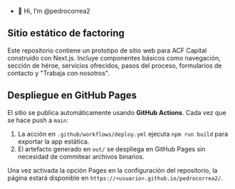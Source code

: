 - 👋 Hi, I’m @pedrocorrea2
<!--- - 👀 I’m interested in Automation and Artificial Intelligence
- 🌱 I’m currently learning Google App Script
- 💞️ I’m looking to collaborate on ...
- 📫 How to reach me ...
--->
<!---
pedrocorrea2/pedrocorrea2 is a ✨ special ✨ repository because its `README.md` (this file) appears on your GitHub profile.
You can click the Preview link to take a look at your changes.
--->


## Sitio estático de factoring

Este repositorio contiene un prototipo de sitio web para ACF Capital construido con Next.js. Incluye componentes básicos como navegación, sección de héroe, servicios ofrecidos, pasos del proceso, formularios de contacto y "Trabaja con nosotros".

## Despliegue en GitHub Pages

El sitio se publica automáticamente usando **GitHub Actions**. Cada vez que se hace push a `main`:

1. La acción en `.github/workflows/deploy.yml` ejecuta `npm run build` para exportar la app estática.
2. El artefacto generado en `out/` se despliega en GitHub Pages sin necesidad de commitear archivos binarios.

Una vez activada la opción Pages en la configuración del repositorio, la página estará disponible en `https://<usuario>.github.io/pedrocorrea2/`.
